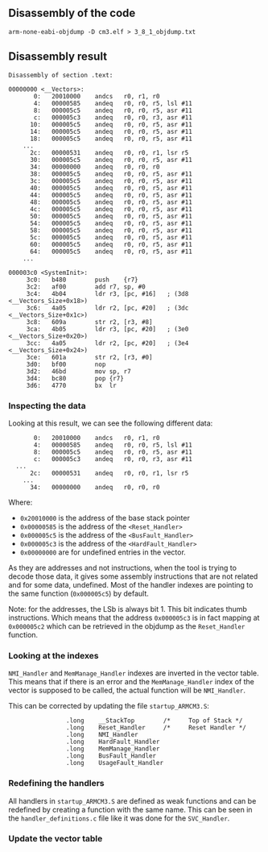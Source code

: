 ## Disassembly of the code

```
arm-none-eabi-objdump -D cm3.elf > 3_8_1_objdump.txt
```

## Disassembly result

```
Disassembly of section .text:

00000000 <__Vectors>:
       0:	20010000 	andcs	r0, r1, r0
       4:	00000585 	andeq	r0, r0, r5, lsl #11
       8:	000005c5 	andeq	r0, r0, r5, asr #11
       c:	000005c3 	andeq	r0, r0, r3, asr #11
      10:	000005c5 	andeq	r0, r0, r5, asr #11
      14:	000005c5 	andeq	r0, r0, r5, asr #11
      18:	000005c5 	andeq	r0, r0, r5, asr #11
	...
      2c:	00000531 	andeq	r0, r0, r1, lsr r5
      30:	000005c5 	andeq	r0, r0, r5, asr #11
      34:	00000000 	andeq	r0, r0, r0
      38:	000005c5 	andeq	r0, r0, r5, asr #11
      3c:	000005c5 	andeq	r0, r0, r5, asr #11
      40:	000005c5 	andeq	r0, r0, r5, asr #11
      44:	000005c5 	andeq	r0, r0, r5, asr #11
      48:	000005c5 	andeq	r0, r0, r5, asr #11
      4c:	000005c5 	andeq	r0, r0, r5, asr #11
      50:	000005c5 	andeq	r0, r0, r5, asr #11
      54:	000005c5 	andeq	r0, r0, r5, asr #11
      58:	000005c5 	andeq	r0, r0, r5, asr #11
      5c:	000005c5 	andeq	r0, r0, r5, asr #11
      60:	000005c5 	andeq	r0, r0, r5, asr #11
      64:	000005c5 	andeq	r0, r0, r5, asr #11
	...

000003c0 <SystemInit>:
     3c0:	b480      	push	{r7}
     3c2:	af00      	add	r7, sp, #0
     3c4:	4b04      	ldr	r3, [pc, #16]	; (3d8 <__Vectors_Size+0x18>)
     3c6:	4a05      	ldr	r2, [pc, #20]	; (3dc <__Vectors_Size+0x1c>)
     3c8:	609a      	str	r2, [r3, #8]
     3ca:	4b05      	ldr	r3, [pc, #20]	; (3e0 <__Vectors_Size+0x20>)
     3cc:	4a05      	ldr	r2, [pc, #20]	; (3e4 <__Vectors_Size+0x24>)
     3ce:	601a      	str	r2, [r3, #0]
     3d0:	bf00      	nop
     3d2:	46bd      	mov	sp, r7
     3d4:	bc80      	pop	{r7}
     3d6:	4770      	bx	lr

```

### Inspecting the data

Looking at this result, we can see the following different data:
```
       0:	20010000 	andcs	r0, r1, r0
       4:	00000585 	andeq	r0, r0, r5, lsl #11
       8:	000005c5 	andeq	r0, r0, r5, asr #11
       c:	000005c3 	andeq	r0, r0, r3, asr #11
  ...
      2c:	00000531 	andeq	r0, r0, r1, lsr r5
	...
      34:	00000000 	andeq	r0, r0, r0
```

Where:
- `0x20010000` is the address of the base stack pointer
- `0x00000585` is the address of the `<Reset_Handler>`
- `0x000005c5` is the address of the `<BusFault_Handler>`
- `0x000005c3` is the address of the `<HardFault_Handler>`
- `0x00000000` are for undefined entries in the vector.

As they are addresses and not instructions, when the tool is trying to decode
those data, it gives some assembly instructions that are not related and for
some data, undefined.
Most of the handler indexes are pointing to the same function (`0x000005c5`) by
default.

Note: for the addresses, the LSb is always bit 1. This bit indicates thumb
instructions. Which means that the address `0x000005c3` is in fact mapping at
`0x000005c2` which can be retrieved in the objdump as the `Reset_Handler`
function.

### Looking at the indexes

`NMI_Handler` and `MemManage_Handler` indexes are inverted in the vector table.
This means that if there is an error and the `MemManage_Handler` index of the
vector is supposed to be called, the actual function will be `NMI_Handler`.

This can be corrected by updating the file `startup_ARMCM3.S`:
```
                .long    __StackTop        /*     Top of Stack */
                .long    Reset_Handler     /*     Reset Handler */
                .long    NMI_Handler
                .long    HardFault_Handler
                .long    MemManage_Handler
                .long    BusFault_Handler
                .long    UsageFault_Handler
```

### Redefining the handlers

All handlers in `startup_ARMCM3.S` are defined as weak functions and can be
redefined by creating a function with the same name. This can be seen in the
`handler_definitions.c` file like it was done for the `SVC_Handler`.

### Update the vector table


